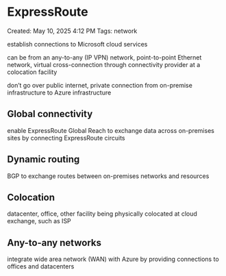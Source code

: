 # ExpressRoute

Created: May 10, 2025 4:12 PM
Tags: network

establish connections to Microsoft cloud services

can be from an any-to-any (IP VPN) network, point-to-point Ethernet network, virtual cross-connection through connectivity provider at a colocation facility

don’t go over public internet, private connection from on-premise infrastructure to Azure infrastructure

## Global connectivity

enable ExpressRoute Global Reach to exchange data across on-premises sites by connecting ExpressRoute circuits

## Dynamic routing

BGP to exchange routes between on-premises networks and resources

## Colocation

datacenter, office, other facility being physically colocated at cloud exchange, such as ISP

## Any-to-any networks

integrate wide area network (WAN) with Azure by providing connections to offices and datacenters